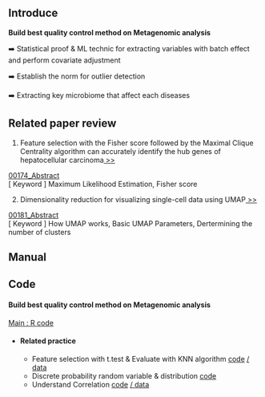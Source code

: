## Introduce

**Build best quality control method on Metagenomic analysis** 

➡️ Statistical proof & ML technic for extracting variables with batch effect and perform covariate adjustment

➡️ Establish the norm for outlier detection 

➡️ Extracting key microbiome that affect each diseases


## Related paper review
1. Feature selection with the Fisher score followed by the Maximal Clique Centrality algorithm can accurately identify the hub genes of hepatocellular carcinoma[ >>](https://www.nature.com/articles/s41598-019-53471-0) 

[00174_Abstract](https://github.com/Jin-Baek/Human-microbiome.research/blob/main/Paper%20review/00174_Abstract.pdf)<br>
[ Keyword ] Maximum Likelihood Estimation, Fisher score


2. Dimensionality reduction for visualizing single-cell data using UMAP[ >>](https://www.nature.com/articles/nbt.4314)

[00181_Abstract](https://github.com/Jin-Baek/Human-microbiome.research/blob/main/Paper%20review/00181_Abstract.pdf)<br>
[ Keyword ] How UMAP works, Basic UMAP Parameters, Dertermining the number of clusters

## Manual


## Code

#### Build best quality control method on Metagenomic analysis
[Main : R code]()

* #### Related practice
  * Feature selection with t.test & Evaluate with KNN algorithm [code](https://github.com/Jin-Baek/Human-microbiome.research/blob/main/practice/filtered_ttest.R) [/ data](https://github.com/Jin-Baek/Human-microbiome.research/blob/main/practice/2_practice_1.txt)
  * Discrete probability random variable & distribution [code](https://github.com/Jin-Baek/Human-microbiome.research/blob/main/practice/discreteRV.R)
  * Understand Correlation [code](https://github.com/Jin-Baek/Human-microbiome.research/blob/main/practice/Correlation.R) [/ data](https://github.com/Jin-Baek/Human-microbiome.research/blob/main/practice/2_practice_2.txt)
